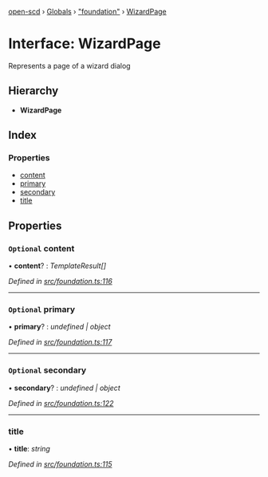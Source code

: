 [open-scd](../README.md) › [Globals](../globals.md) › ["foundation"](../modules/_foundation_.md) › [WizardPage](_foundation_.wizardpage.md)

# Interface: WizardPage

Represents a page of a wizard dialog

## Hierarchy

* **WizardPage**

## Index

### Properties

* [content](_foundation_.wizardpage.md#optional-content)
* [primary](_foundation_.wizardpage.md#optional-primary)
* [secondary](_foundation_.wizardpage.md#optional-secondary)
* [title](_foundation_.wizardpage.md#title)

## Properties

### `Optional` content

• **content**? : *TemplateResult[]*

*Defined in [src/foundation.ts:116](https://github.com/openscd/open-scd/blob/a86044f/src/foundation.ts#L116)*

___

### `Optional` primary

• **primary**? : *undefined | object*

*Defined in [src/foundation.ts:117](https://github.com/openscd/open-scd/blob/a86044f/src/foundation.ts#L117)*

___

### `Optional` secondary

• **secondary**? : *undefined | object*

*Defined in [src/foundation.ts:122](https://github.com/openscd/open-scd/blob/a86044f/src/foundation.ts#L122)*

___

###  title

• **title**: *string*

*Defined in [src/foundation.ts:115](https://github.com/openscd/open-scd/blob/a86044f/src/foundation.ts#L115)*
